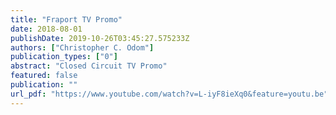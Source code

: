 ```yaml
---
title: "Fraport TV Promo"
date: 2018-08-01
publishDate: 2019-10-26T03:45:27.575233Z
authors: ["Christopher C. Odom"]
publication_types: ["0"]
abstract: "Closed Circuit TV Promo"
featured: false
publication: ""
url_pdf: "https://www.youtube.com/watch?v=L-iyF8ieXq0&feature=youtu.be"
---
```


